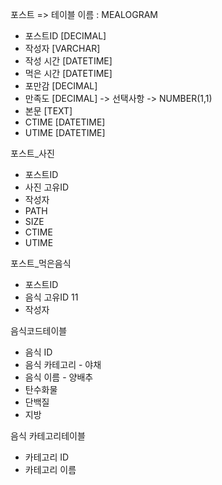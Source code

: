 포스트 => 테이블 이름 : MEALOGRAM
- 포스트ID [DECIMAL]
- 작성자 [VARCHAR]
- 작성 시간 [DATETIME]
- 먹은 시간 [DATETIME]
- 포만감 [DECIMAL]
- 만족도 [DECIMAL] -> 선택사항 -> NUMBER(1,1)
- 본문 [TEXT]
- CTIME [DATETIME]
- UTIME [DATETIME]

포스트_사진
- 포스트ID
- 사진 고유ID
- 작성자
- PATH
- SIZE
- CTIME
- UTIME

포스트_먹은음식
- 포스트ID
- 음식 고유ID 11
- 작성자

음식코드테이블
- 음식 ID
- 음식 카테고리 - 야채
- 음식 이름 - 양배추
- 탄수화물
- 단백질
- 지방

음식 카테고리테이블
- 카테고리 ID
- 카테고리 이름
